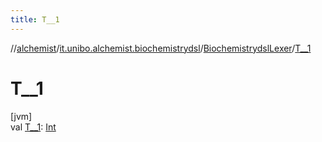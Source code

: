 ```yaml
---
title: T__1
---
```

//[alchemist](../../../index.html)/[it.unibo.alchemist.biochemistrydsl](../index.html)/[BiochemistrydslLexer](index.html)/[T__1](-t__1.html)



# T__1



[jvm]\
val [T__1](-t__1.html): [Int](https://kotlinlang.org/api/latest/jvm/stdlib/kotlin/-int/index.html)




